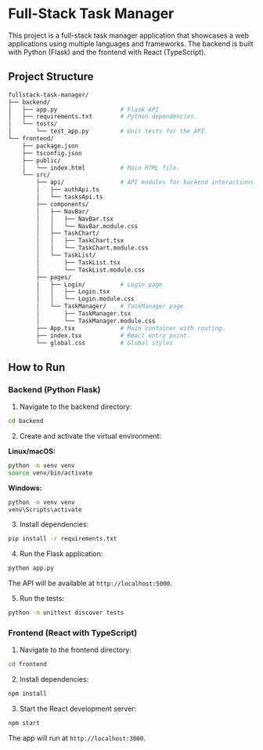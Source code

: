 # Full-Stack Task Manager

This project is a full-stack task manager application that showcases a web applications using multiple languages and frameworks. The backend is built with Python (Flask) and the frontend with React (TypeScript).

## Project Structure

```bash
fullstack-task-manager/
├── backend/
│   ├── app.py                  # Flask API
│   ├── requirements.txt        # Python dependencies.
│   └── tests/
│       └── test_app.py         # Unit tests for the API.
└── frontend/
    ├── package.json
    ├── tsconfig.json
    ├── public/
    │   └── index.html          # Main HTML file.
    └── src/
        ├── api/                # API modules for backend interactions.
        │   ├── authApi.ts
        │   └── tasksApi.ts
        ├── components/
        │   ├── NavBar/
        │   │   ├── NavBar.tsx
        │   │   └── NavBar.module.css
        │   ├── TaskChart/
        │   │   ├── TaskChart.tsx
        │   │   └── TaskChart.module.css
        │   └── TaskList/
        │       ├── TaskList.tsx
        │       └── TaskList.module.css
        ├── pages/
        │   ├── Login/          # Login page
        │   │   ├── Login.tsx
        │   │   └── Login.module.css
        │   └── TaskManager/    # TaskManager page
        │       ├── TaskManager.tsx
        │       └── TaskManager.module.css
        ├── App.tsx             # Main container with routing.
        ├── index.tsx           # React entry point.
        └── global.css          # Global styles
```

## How to Run

### Backend (Python Flask)

1. Navigate to the backend directory:

```bash
cd backend
```

2. Create and activate the virtual environment:

**Linux/macOS:**

```bash
python -m venv venv
source venv/bin/activate
```

**Windows:**

```bash
python -m venv venv
venv\Scripts\activate
```

3. Install dependencies:

```bash
pip install -r requirements.txt
```

4. Run the Flask application:

```bash
python app.py
```

The API will be available at `http://localhost:5000`.

5. Run the tests:

```bash
python -m unittest discover tests
```

### Frontend (React with TypeScript)

1. Navigate to the frontend directory:

```bash
cd frontend
```

2. Install dependencies:

```bash
npm install
```

3. Start the React development server:

```bash
npm start
```

The app will run at `http://localhost:3000`.
